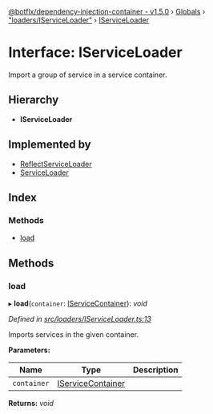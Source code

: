 [@botflx/dependency-injection-container - v1.5.0](../README.md) › [Globals](../globals.md) › ["loaders/IServiceLoader"](../modules/_loaders_iserviceloader_.md) › [IServiceLoader](_loaders_iserviceloader_.iserviceloader.md)

# Interface: IServiceLoader

Import a group of service in a service container.

## Hierarchy

* **IServiceLoader**

## Implemented by

* [ReflectServiceLoader](../classes/_loaders_reflectserviceloader_.reflectserviceloader.md)
* [ServiceLoader](../classes/_loaders_serviceloader_.serviceloader.md)

## Index

### Methods

* [load](_loaders_iserviceloader_.iserviceloader.md#load)

## Methods

###  load

▸ **load**(`container`: [IServiceContainer](_iservicecontainer_.iservicecontainer.md)): *void*

*Defined in [src/loaders/IServiceLoader.ts:13](https://github.com/botflux/dependency-injection-container/blob/f4a99c3/src/loaders/IServiceLoader.ts#L13)*

Imports services in the given container.

**Parameters:**

Name | Type | Description |
------ | ------ | ------ |
`container` | [IServiceContainer](_iservicecontainer_.iservicecontainer.md) |   |

**Returns:** *void*
